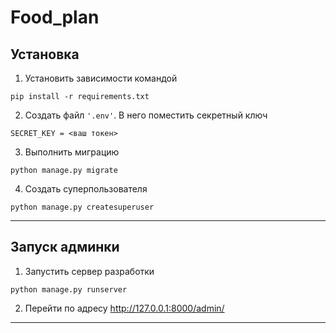 # Food_plan


## Установка
1. Установить зависимости командой
```
pip install -r requirements.txt
```
2. Создать файл `'.env'`. В него поместить секретный ключ
```
SECRET_KEY = <ваш токен>
```
3. Выполнить миграцию
```
python manage.py migrate
```
4. Создать суперпользователя
```
python manage.py createsuperuser
```
---

## Запуск админки

1. Запустить сервер разработки
```
python manage.py runserver
```
2. Перейти по адресу http://127.0.0.1:8000/admin/
---
